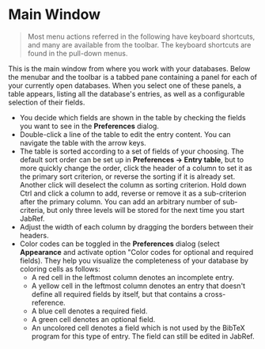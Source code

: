 # Main Window

> Most menu actions referred in the following have keyboard shortcuts, and many are available from the toolbar. The keyboard shortcuts are found in the pull-down menus.

This is the main window from where you work with your databases. Below the menubar and the toolbar is a tabbed pane containing a panel for each of your currently open databases. When you select one of these panels, a table appears, listing all the database's entries, as well as a configurable selection of their fields.

* You decide which fields are shown in the table by checking the fields you want to see in the **Preferences** dialog.
* Double-click a line of the table to edit the entry content. You can navigate the table with the arrow keys.
* The table is sorted according to a set of fields of your choosing. The default sort order can be set up in **Preferences → Entry table**, but to more quickly change the order, click the header of a column to set it as the primary sort criterion, or reverse the sorting if it is already set. Another click will deselect the column as sorting criterion. Hold down Ctrl and click a column to add, reverse or remove it as a sub-criterion after the primary column. You can add an arbitrary number of sub-criteria, but only three levels will be stored for the next time you start JabRef.
* Adjust the width of each column by dragging the borders between their headers.
* Color codes can be toggled in the **Preferences** dialog \(select **Appearance** and activate option "Color codes for optional and required fields\). They help you visualize the completeness of your database by coloring cells as follows:
  * A red cell in the leftmost column denotes an incomplete entry.
  * A yellow cell in the leftmost column denotes an entry that doesn't define all required fields by itself, but that contains a cross-reference.
  * A blue cell denotes a required field.
  * A green cell denotes an optional field.
  * An uncolored cell denotes a field which is not used by the BibTeX program for this type of entry. The field can still be edited in JabRef.

